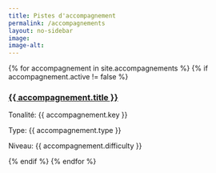```yaml
---
title: Pistes d'accompagnement
permalink: /accompagnements
layout: no-sidebar
image: 
image-alt: 
---
```

{% for accompagnement in site.accompagnements %}
{% if accompagnement.active != false %}
<h3><a href="{{ accompagnement.url | relative_url }}">{{ accompagnement.title }}</a></h3>
<p>Tonalité: {{ accompagnement.key }}</p>
<p>Type: {{ accompagnement.type }}</p>
<p>Niveau: {{ accompagnement.difficulty }}</p>
{% endif %}
{% endfor %}